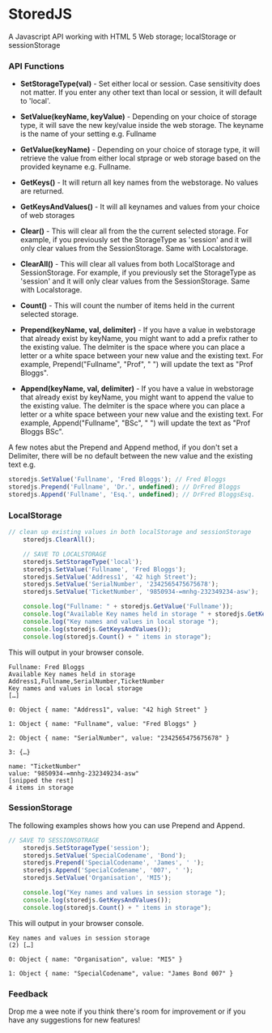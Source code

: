# StoredJS

A Javascript API working with HTML 5 Web storage; localStorage or sessionStorage

### API Functions
- **SetStorageType(val)** - Set either local or session. Case sensitivity does not matter. 
If you enter any other text than local or session, it will default to 'local'.

- **SetValue(keyName, keyValue)** - Depending on your choice of storage type, it will save the new key/value inside the web storage. 
The keyname is the name of your setting e.g. Fullname

- **GetValue(keyName)** - Depending on your choice of storage type, it will retrieve the value from either local stprage or web storage based 
on the provided keyname e.g. Fullname.

- **GetKeys()** - It will return all key names from the webstorage. No values are returned.

- **GetKeysAndValues()** - It will all keynames and values from your choice of web storages

- **Clear()** - This will clear all from the the current selected storage. 
For example, if you previously set the StorageType as 'session' and 
it will only clear values from the SessionStorage. Same with Localstorage.

- **ClearAll()** - This will clear all values from both LocalStorage and SessionStorage. For example, if you previously set the StorageType as 'session' and 
it will only clear values from the SessionStorage. Same with Localstorage.

- **Count()** - This will count the number of items held in the current selected storage.

- **Prepend(keyName, val, delimiter)** - If you have a value in webstorage that already exist by keyName, 
you might want to add a prefix rather to the existing value. 
The delmiter is the space where you can place a letter or a white space between your new value 
and the existing text. For example, Prepend("Fullname", "Prof", " ") will update the text as "Prof Bloggs".

- **Append(keyName, val, delimiter)** - If you have a value in webstorage that already exist by keyName, 
you might want to append the value to the existing value. 
The delmiter is the space where you can place a letter or a white space between your new value 
and the existing text. For example, Append("Fullname", "BSc", " ") will update the text as "Prof Bloggs BSc".

A few notes abut the Prepend and Append method, if you don't set a Delimiter, there will be no default between the new 
value and the existing text e.g.

```javascript
storedjs.SetValue('Fullname', 'Fred Bloggs'); // Fred Bloggs
storedjs.Prepend('Fullname', 'Dr.', undefined); // DrFred Bloggs
storedjs.Append('Fullname', 'Esq.', undefined); // DrFred BloggsEsq.
```


### LocalStorage

```javascript
// clean up existing values in both localStorage and sessionStorage
    storedjs.ClearAll();

    // SAVE TO LOCALSTORAGE
    storedjs.SetStorageType('local');
    storedjs.SetValue('Fullname', 'Fred Bloggs');
    storedjs.SetValue('Address1', '42 high Street');
    storedjs.SetValue('SerialNumber', '2342565475675678');
    storedjs.SetValue('TicketNumber', '9850934-=mnhg-232349234-asw');

    console.log("Fullname: " + storedjs.GetValue('Fullname'));
    console.log("Available Key names held in storage " + storedjs.GetKeys());
    console.log("Key names and values in local storage ");
    console.log(storedjs.GetKeysAndValues());
    console.log(storedjs.Count() + " items in storage");
```

This will output in your browser console.
```text
Fullname: Fred Bloggs
Available Key names held in storage Address1,Fullname,SerialNumber,TicketNumber
Key names and values in local storage
[…]
​
0: Object { name: "Address1", value: "42 high Street" }

1: Object { name: "Fullname", value: "Fred Bloggs" }
​
2: Object { name: "SerialNumber", value: "2342565475675678" }
​
3: {…}
​​
name: "TicketNumber"
value: "9850934-=mnhg-232349234-asw"
[snipped the rest]
4 items in storage
````

### SessionStorage

The following examples shows how you can use Prepend and Append.

```javascript
// SAVE TO SESSIONSOTRAGE
    storedjs.SetStorageType('session');
    storedjs.SetValue('SpecialCodename', 'Bond');
    storedjs.Prepend('SpecialCodename', 'James', ' ');
    storedjs.Append('SpecialCodename', '007', ' ');
    storedjs.SetValue('Organisation', 'MI5');

    console.log("Key names and values in session storage ");
    console.log(storedjs.GetKeysAndValues());
    console.log(storedjs.Count() + " items in storage");
```

This will output in your browser console.
```text
Key names and values in session storage
(2) […]
​
0: Object { name: "Organisation", value: "MI5" }
​
1: Object { name: "SpecialCodename", value: "James Bond 007" }
````

### Feedback
Drop me a wee note if you think there's room for improvement or 
if you have any suggestions for new features!